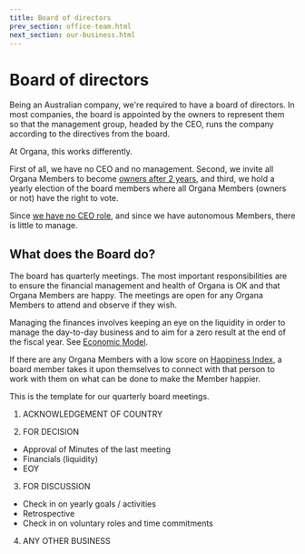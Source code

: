 ```yaml
---
title: Board of directors
prev_section: office-team.html
next_section: our-business.html
---
```


Board of directors
==================

Being an Australian company, we're required to have a board of directors. In most companies, the board is appointed by the owners to represent them so that the management group, headed by the CEO, runs the company according to the directives from the board.

At Organa, this works differently. 

First of all, we have no CEO and no management. Second, we invite all Organa Members to become [owners after 2 years](ownership-model.html), and third, we hold a yearly election of the board members where all Organa Members (owners or not) have the right to vote. 

Since [we have no CEO role](decisions.html), and since we have autonomous Members, there is little to manage.

What does the Board do?
-----------------------

The board has quarterly meetings. The most important responsibilities are to ensure the financial management and health of Organa is OK and that Organa Members are happy. The meetings are open for any Organa Members to attend and observe if they wish.

Managing the finances involves keeping an eye on the liquidity in order to manage the day-to-day business and to aim for a zero result at the end of the fiscal year. See [Economic Model](economic-model.html).

If there are any Organa Members with a low score on [Happiness Index](happiness-index.html), a board member takes it upon themselves to connect with that person to work with them on what can be done to make the Member happier.

This is the template for our quarterly board meetings.

1. ACKNOWLEDGEMENT OF COUNTRY

2. FOR DECISION
- Approval of Minutes of the last meeting			
- Financials (liquidity)
- EOY

3. FOR DISCUSSION
- Check in on yearly goals / activities
- Retrospective 
- Check in on voluntary roles and time commitments

4. ANY OTHER BUSINESS
